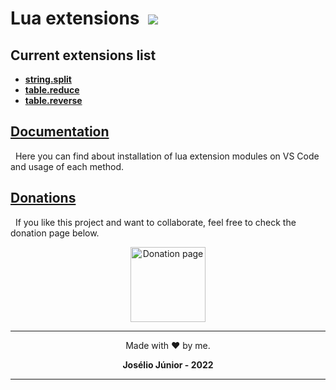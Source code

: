 [//]: # (author: Josélio Júnior <joseliojrx25@gmail.com>)
[//]: # (copyright: Josélio Júnior 2022)
[//]: # (license: MIT)
# Lua extensions &nbsp;![](https://gh-tags.vercel.app/api?lang=lua)

## Current extensions list
* [**string.split**](./docs/README.md#string-split)
* [**table.reduce**](./docs/README.md#table-reduce)
* [**table.reverse**](./docs/README.md#table-reverse)

## [Documentation](./docs/README.md)
&nbsp;&nbsp;Here you can find about installation of lua extension modules on VS Code and usage of each method.

## [Donations](https://github.com/joseliojunior/gh-tags/tree/main/docs/donation)
&nbsp;&nbsp;If you like this project and want to collaborate, feel free to check the donation page below.

<div align="center">
  <a href="https://github.com/joseliojunior/gh-tags/tree/main/docs/donation">
    <img width="120" title="Donation page" src="https://raw.githubusercontent.com/joseliojunior/gh-tags/main/docs/donation/src/jar.png">
  </a>
</div>

---
<div align="center">

Made with ❤️ by me.

**Josélio Júnior - 2022**
</div>

---